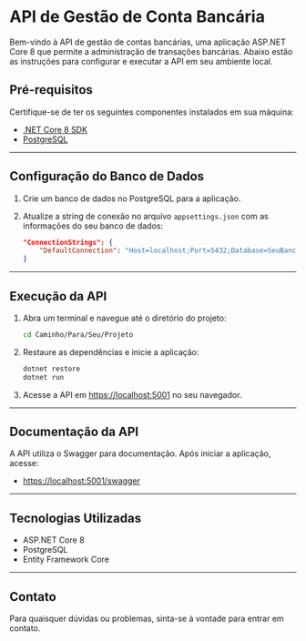 # API de Gestão de Conta Bancária

Bem-vindo à API de gestão de contas bancárias, uma aplicação ASP.NET Core 8 que permite a administração de transações bancárias. Abaixo estão as instruções para configurar e executar a API em seu ambiente local.



## Pré-requisitos

Certifique-se de ter os seguintes componentes instalados em sua máquina:

- [.NET Core 8 SDK](https://dotnet.microsoft.com/download)
- [PostgreSQL](https://www.postgresql.org/download/)

---

## Configuração do Banco de Dados

1. Crie um banco de dados no PostgreSQL para a aplicação.

2. Atualize a string de conexão no arquivo `appsettings.json` com as informações do seu banco de dados:

    ```json
    "ConnectionStrings": {
        "DefaultConnection": "Host=localhost;Port=5432;Database=SeuBancoDeDados;Username=SeuUsuario;Password=SuaSenha"
    }
    ```

---

## Execução da API

1. Abra um terminal e navegue até o diretório do projeto:

    ```bash
    cd Caminho/Para/Seu/Projeto
    ```

2. Restaure as dependências e inicie a aplicação:

    ```bash
    dotnet restore
    dotnet run
    ```

3. Acesse a API em [https://localhost:5001](https://localhost:5001) no seu navegador.

---

## Documentação da API

A API utiliza o Swagger para documentação. Após iniciar a aplicação, acesse:

- [https://localhost:5001/swagger](https://localhost:5001/swagger)

---

## Tecnologias Utilizadas

- ASP.NET Core 8
- PostgreSQL
- Entity Framework Core

---

## Contato

Para quaisquer dúvidas ou problemas, sinta-se à vontade para entrar em contato.
